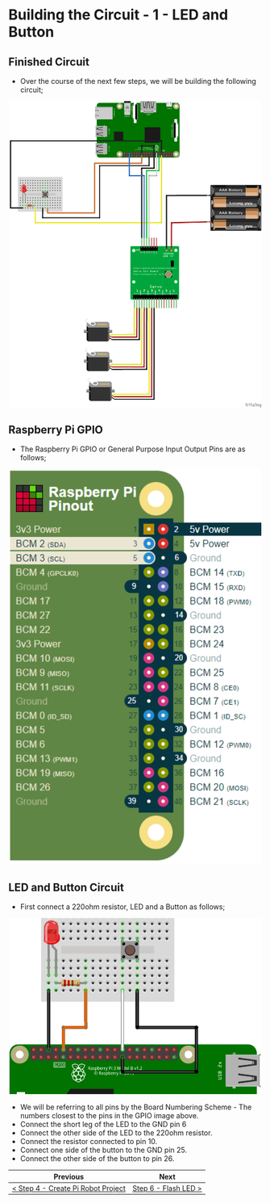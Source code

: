 # Building the Circuit - 1 - LED and Button #

## Finished Circuit

- Over the course of the next few steps, we will be building the following circuit;

<p align="center">
    <img src="images/05-build-circuit.png" width="500px" >
</p>

## Raspberry Pi GPIO

- The Raspberry Pi GPIO or General Purpose Input Output Pins are as follows;

<p align="center">
    <img src="images/05-build-circuit-2.png" width="500px" >
</p>

## LED and Button Circuit

- First connect a 220ohm resistor, LED and a Button as follows;

<p align="center">
    <img src="images/05-build-circuit-1.png" width="500px" >
</p>

- We will be referring to all pins by the Board Numbering Scheme - The numbers closest to the pins in the GPIO image above.
- Connect the short leg of the LED to the GND pin 6
- Connect the other side of the LED to the 220ohm resistor.
- Connect the resistor connected to pin 10.
- Connect one side of the button to the GND pin 25.
- Connect the other side of the button to pin 26.



| Previous | Next |
| -------- | ---- |
| [< Step 4 - Create Pi Robot Project](04-create-pi-robot-project.md) | [Step 6 - Flash LED >](06-flash-led.md) |